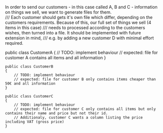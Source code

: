 In order to send our customers - in this case called A, B and C - information on things we sell, we want to generate files for them.  
/// Each customer should gets it's own file which differ, depending on the customers requirements. Because of this, our full set of things we sell (4 items in this case) 
/// needs to processed according to the customers wishes, then turned into a file. It should be implemented with future extension in mind, 
/// e.g. by adding  a new customer D with minimal effort required.

public class CustomerA
    {
        // TODO: implement behaviour
        // expected: file for customer A contains all items and all information
    }

    public class CustomerB
    {
        // TODO: implement behaviour
        // expected: file for customer B only contains items cheaper than 50€ and all information
    }

    public class CustomerC
    {
        // TODO: implement behaviour
        // expected: file for customer C only contains all items but only contains their name and price but not their id.
        // Additionaly, customer C wants a column listing the price including VAT (gross price)
    }
